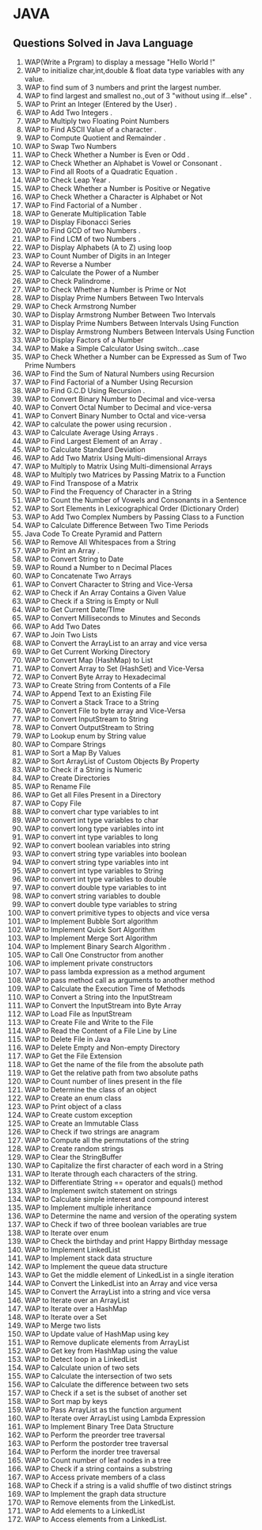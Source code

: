 # JAVA
## Questions Solved in Java Language

1.	WAP(Write a Prgram) to display a message "Hello World !" 
2.	WAP to initialize char,int,double & float data type variables with any value.
3.	WAP to find sum of 3 numbers and print the largest number.
4.	WAP to find largest and smallest no.,out of 3 "without using if...else" .
5.	WAP to Print an Integer (Entered by the User) .
6.	WAP to Add Two Integers .
7.	WAP to Multiply two Floating Point Numbers
8.	WAP to Find ASCII Value of a character .
9.	WAP to Compute Quotient and Remainder .
10.	WAP to Swap Two Numbers
11.	WAP to Check Whether a Number is Even or Odd .
12.	WAP to Check Whether an Alphabet is Vowel or Consonant .
13.	WAP to Find all Roots of a Quadratic Equation .
14.	WAP to Check Leap Year .
15.	WAP to Check Whether a Number is Positive or Negative
16.	WAP to Check Whether a Character is Alphabet or Not
17.	WAP to Find Factorial of a Number .
18.	WAP to Generate Multiplication Table
19.	WAP to Display Fibonacci Series
20.	WAP to Find GCD of two Numbers .
21.	WAP to Find LCM of two Numbers .
22.	WAP to Display Alphabets (A to Z) using loop
23.	WAP to Count Number of Digits in an Integer
24.	WAP to Reverse a Number
25.	WAP to Calculate the Power of a Number
26.	WAP to Check Palindrome .
27.	WAP to Check Whether a Number is Prime or Not
28.	WAP to Display Prime Numbers Between Two Intervals
29.	WAP to Check Armstrong Number
30.	WAP to Display Armstrong Number Between Two Intervals
31.	WAP to Display Prime Numbers Between Intervals Using Function
32.	WAP to Display Armstrong Numbers Between Intervals Using Function
33.	WAP to Display Factors of a Number
34.	WAP to Make a Simple Calculator Using switch...case
35.	WAP to Check Whether a Number can be Expressed as Sum of Two Prime Numbers
36.	WAP to Find the Sum of Natural Numbers using Recursion
37.	WAP to Find Factorial of a Number Using Recursion
38.	WAP to Find G.C.D Using Recursion .
39.	WAP to Convert Binary Number to Decimal and vice-versa
40.	WAP to Convert Octal Number to Decimal and vice-versa
41.	WAP to Convert Binary Number to Octal and vice-versa
42.	WAP to calculate the power using recursion .
43.	WAP to Calculate Average Using Arrays .
44.	WAP to Find Largest Element of an Array .
45.	WAP to Calculate Standard Deviation
46.	WAP to Add Two Matrix Using Multi-dimensional Arrays
47.	WAP to Multiply to Matrix Using Multi-dimensional Arrays
48.	WAP to Multiply two Matrices by Passing Matrix to a Function
49.	WAP to Find Transpose of a Matrix
50.	WAP to Find the Frequency of Character in a String
51.	WAP to Count the Number of Vowels and Consonants in a Sentence
52.	WAP to Sort Elements in Lexicographical Order (Dictionary Order)
53.	WAP to Add Two Complex Numbers by Passing Class to a Function
54.	WAP to Calculate Difference Between Two Time Periods
55.	Java Code To Create Pyramid and Pattern
56.	WAP to Remove All Whitespaces from a String
57.	WAP to Print an Array .
58.	WAP to Convert String to Date
59.	WAP to Round a Number to n Decimal Places
60.	WAP to Concatenate Two Arrays
61.	WAP to Convert Character to String and Vice-Versa
62.	WAP to Check if An Array Contains a Given Value
63.	WAP to Check if a String is Empty or Null
64.	WAP to Get Current Date/TIme
65.	WAP to Convert Milliseconds to Minutes and Seconds
66.	WAP to Add Two Dates
67.	WAP to Join Two Lists
68.	WAP to Convert the ArrayList to an array and vice versa
69.	WAP to Get Current Working Directory
70.	WAP to Convert Map (HashMap) to List
71.	WAP to Convert Array to Set (HashSet) and Vice-Versa
72.	WAP to Convert Byte Array to Hexadecimal
73.	WAP to Create String from Contents of a File
74.	WAP to Append Text to an Existing File
75.	WAP to Convert a Stack Trace to a String
76.	WAP to Convert File to byte array and Vice-Versa
77.	WAP to Convert InputStream to String
78.	WAP to Convert OutputStream to String
79.	WAP to Lookup enum by String value
80.	WAP to Compare Strings
81.	WAP to Sort a Map By Values
82.	WAP to Sort ArrayList of Custom Objects By Property
83.	WAP to Check if a String is Numeric
84.	WAP to Create Directories
85.	WAP to Rename File
86.	WAP to Get all Files Present in a Directory
87.	WAP to Copy File
88.	WAP to convert char type variables to int
89.	WAP to convert int type variables to char
90.	WAP to convert long type variables into int
91.	WAP to convert int type variables to long
92.	WAP to convert boolean variables into string
93.	WAP to convert string type variables into boolean
94.	WAP to convert string type variables into int
95.	WAP to convert int type variables to String
96.	WAP to convert int type variables to double
97.	WAP to convert double type variables to int
98.	WAP to convert string variables to double
99.	WAP to convert double type variables to string
100.	WAP to convert primitive types to objects and vice versa
101.	WAP to Implement Bubble Sort algorithm
102.	WAP to Implement Quick Sort Algorithm
103.	WAP to Implement Merge Sort Algorithm
104.	WAP to Implement Binary Search Algorithm .
105.	WAP to Call One Constructor from another
106.	WAP to implement private constructors
107.	WAP to pass lambda expression as a method argument
108.	WAP to pass method call as arguments to another method
109.	WAP to Calculate the Execution Time of Methods
110.	WAP to Convert a String into the InputStream
111.	WAP to Convert the InputStream into Byte Array
112.	WAP to Load File as InputStream
113.	WAP to Create File and Write to the File
114.	WAP to Read the Content of a File Line by Line
115.	WAP to Delete File in Java
116.	WAP to Delete Empty and Non-empty Directory
117.	WAP to Get the File Extension
118.	WAP to Get the name of the file from the absolute path
119.	WAP to Get the relative path from two absolute paths
120.	WAP to Count number of lines present in the file
121.	WAP to Determine the class of an object
122.	WAP to Create an enum class
123.	WAP to Print object of a class
124.	WAP to Create custom exception
125.	WAP to Create an Immutable Class
126.	WAP to Check if two strings are anagram
127.	WAP to Compute all the permutations of the string
128.	WAP to Create random strings
129.	WAP to Clear the StringBuffer
130.	WAP to Capitalize the first character of each word in a String
131.	WAP to Iterate through each characters of the string.
132.	WAP to Differentiate String == operator and equals() method
133.	WAP to Implement switch statement on strings
134.	WAP to Calculate simple interest and compound interest
135.	WAP to Implement multiple inheritance
136.	WAP to Determine the name and version of the operating system
137.	WAP to Check if two of three boolean variables are true
138.	WAP to Iterate over enum
139.	WAP to Check the birthday and print Happy Birthday message
140.	WAP to Implement LinkedList
141.	WAP to Implement stack data structure
142.	WAP to Implement the queue data structure
143.	WAP to Get the middle element of LinkedList in a single iteration
144.	WAP to Convert the LinkedList into an Array and vice versa
145.	WAP to Convert the ArrayList into a string and vice versa
146.	WAP to Iterate over an ArrayList
147.	WAP to Iterate over a HashMap
148.	WAP to Iterate over a Set
149.	WAP to Merge two lists
150.	WAP to Update value of HashMap using key
151.	WAP to Remove duplicate elements from ArrayList
152.	WAP to Get key from HashMap using the value
153.	WAP to Detect loop in a LinkedList
154.	WAP to Calculate union of two sets
155.	WAP to Calculate the intersection of two sets
156.	WAP to Calculate the difference between two sets
157.	WAP to Check if a set is the subset of another set
158.	WAP to Sort map by keys
159.	WAP to Pass ArrayList as the function argument
160.	WAP to Iterate over ArrayList using Lambda Expression
161.	WAP to Implement Binary Tree Data Structure
162.	WAP to Perform the preorder tree traversal
163.	WAP to Perform the postorder tree traversal
164.	WAP to Perform the inorder tree traversal
165.	WAP to Count number of leaf nodes in a tree
166.	WAP to Check if a string contains a substring
167.	WAP to Access private members of a class
168.	WAP to Check if a string is a valid shuffle of two distinct strings
169.	WAP to Implement the graph data structure
170.	WAP to Remove elements from the LinkedList.
171.	WAP to Add elements to a LinkedList
172.	WAP to Access elements from a LinkedList.

